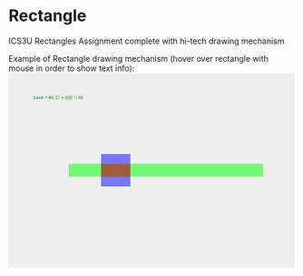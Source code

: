# Rectangle
ICS3U Rectangles Assignment complete with hi-tech drawing mechanism

Example of Rectangle drawing mechanism  (hover over rectangle with mouse in order to show text info):
![Image of GUI](demo.png)
